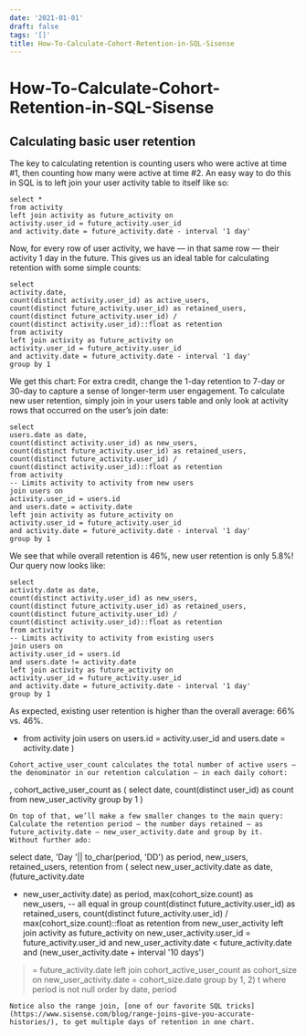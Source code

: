 ```yaml
---
date: '2021-01-01'
draft: false
tags: '[]'
title: How-To-Calculate-Cohort-Retention-in-SQL-Sisense
---
```


# How-To-Calculate-Cohort-Retention-in-SQL-Sisense

## **Calculating basic user retention**
The key to calculating retention is counting users who were active at time #1, then counting how many were active at time #2.
An easy way to do this in SQL is to left join your user activity table to itself like so:
```
select *
from activity
left join activity as future_activity on
activity.user_id = future_activity.user_id
and activity.date = future_activity.date - interval '1 day'
```
Now, for every row of user activity, we have — in that same row — their activity 1 day in the future.
This gives us an ideal table for calculating retention with some simple counts:
```
select
activity.date,
count(distinct activity.user_id) as active_users,
count(distinct future_activity.user_id) as retained_users,
count(distinct future_activity.user_id) /
count(distinct activity.user_id)::float as retention
from activity
left join activity as future_activity on
activity.user_id = future_activity.user_id
and activity.date = future_activity.date - interval '1 day'
group by 1
```
We get this chart:
For extra credit, change the 1-day retention to 7-day or 30-day to capture a sense of longer-term user engagement.
To calculate new user retention, simply join in your users table and only look at activity rows that occurred on the user’s join date:
```
select
users.date as date,
count(distinct activity.user_id) as new_users,
count(distinct future_activity.user_id) as retained_users,
count(distinct future_activity.user_id) /
count(distinct activity.user_id)::float as retention
from activity
-- Limits activity to activity from new users
join users on
activity.user_id = users.id
and users.date = activity.date
left join activity as future_activity on
activity.user_id = future_activity.user_id
and activity.date = future_activity.date - interval '1 day'
group by 1
```
We see that while overall retention is 46%, new user retention is only 5.8%!
Our query now looks like:
```
select
activity.date as date,
count(distinct activity.user_id) as new_users,
count(distinct future_activity.user_id) as retained_users,
count(distinct future_activity.user_id) /
count(distinct activity.user_id)::float as retention
from activity
-- Limits activity to activity from existing users
join users on
activity.user_id = users.id
and users.date != activity.date
left join activity as future_activity on
activity.user_id = future_activity.user_id
and activity.date = future_activity.date - interval '1 day'
group by 1
```
As expected, existing user retention is higher than the overall average: 66% vs. 46%.
* from activity
join users on
users.id = activity.user_id
and users.date = activity.date
)
```
Cohort_active_user_count calculates the total number of active users — the denominator in our retention calculation — in each daily cohort:
```
, cohort_active_user_count as (
select
date, count(distinct user_id) as count
from new_user_activity
group by 1
)
```
On top of that, we’ll make a few smaller changes to the main query:
Calculate the retention period — the number days retained — as future_activity.date – new_user_activity.date and group by it.
Without further ado:
```
select date, 'Day '|| to_char(period, 'DD') as period,
new_users, retained_users, retention
from (
select
new_user_activity.date as date,
(future_activity.date
- new_user_activity.date) as period,
max(cohort_size.count) as new_users, -- all equal in group
count(distinct future_activity.user_id) as retained_users,
count(distinct future_activity.user_id) /
max(cohort_size.count)::float as retention
from new_user_activity
left join activity as future_activity on
new_user_activity.user_id = future_activity.user_id
and new_user_activity.date < future_activity.date
and (new_user_activity.date + interval '10 days')
>= future_activity.date
left join cohort_active_user_count as cohort_size on
new_user_activity.date = cohort_size.date
group by 1, 2) t
where period is not null
order by date, period
```
Notice also the range join, [one of our favorite SQL tricks](https://www.sisense.com/blog/range-joins-give-you-accurate-histories/), to get multiple days of retention in one chart.
